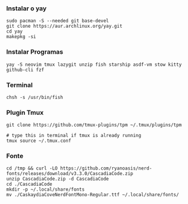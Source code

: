 ### Instalar o yay
    sudo pacman -S --needed git base-devel
    git clone https://aur.archlinux.org/yay.git
    cd yay
    makepkg -si
### Instalar Programas
    yay -S neovim tmux lazygit unzip fish starship asdf-vm stow kitty github-cli fzf
### Terminal 
    chsh -s /usr/bin/fish
### Plugin Tmux
    git clone https://github.com/tmux-plugins/tpm ~/.tmux/plugins/tpm
    
    # type this in terminal if tmux is already running
    tmux source ~/.tmux.conf
### Fonte
    cd /tmp && curl -LO https://github.com/ryanoasis/nerd-fonts/releases/download/v3.3.0/CascadiaCode.zip
    unzip CascadiaCode.zip -d CascadiaCode
    cd ./CascadiaCode
    mkdir -p ~/.local/share/fonts
    mv ./CaskaydiaCoveNerdFontMono-Regular.ttf ~/.local/share/fonts/
